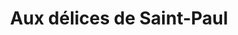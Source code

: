 ---
title: "Aux délices de Saint-Paul"
url: /saint-paul-les-dax/aux-delices-de-saint-paul/
shop: Bäckerei
---
